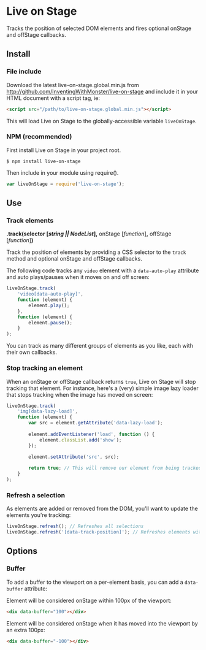 # Live on Stage

Tracks the position of selected DOM elements and fires optional onStage and offStage callbacks.

## Install

### File include

Download the latest live-on-stage.global.min.js from http://github.com/InventingWithMonster/live-on-stage and include it in your HTML document with a script tag, ie:

```html
<script src="/path/to/live-on-stage.global.min.js"></script>
```

This will load Live on Stage to the globally-accessible variable `liveOnStage`.

### NPM (recommended)

First install Live on Stage in your project root.

```  
$ npm install live-on-stage
```

Then include in your module using require().

```javascript
var liveOnStage = require('live-on-stage');
```

## Use

### Track elements

**.track(**selector [*string || NodeList*]**,** onStage [*function*]**,** offStage [*function*]**)**

Track the position of elements by providing a CSS selector to the `track` method and optional onStage and offStage callbacks.

The following code tracks any `video` element with a `data-auto-play` attribute and auto plays/pauses when it moves on and off screen:

```javascript
liveOnStage.track(
    'video[data-auto-play]',
    function (element) {
        element.play();
    },
    function (element) {
        element.pause();
    }
);
```

You can track as many different groups of elements as you like, each with their own callbacks.

### Stop tracking an element

When an onStage or offStage callback returns `true`, Live on Stage will stop tracking that element. For instance, here's a (very) simple image lazy loader that stops tracking when the image has moved on screen:

```javascript
liveOnStage.track(
    'img[data-lazy-load]',
    function (element) {
        var src = element.getAttribute('data-lazy-load');
        
        element.addEventListener('load', function () {
            element.classList.add('show');
        });

        element.setAttribute('src', src);
        
        return true; // This will remove our element from being tracked
    }
);
``` 

### Refresh a selection

As elements are added or removed from the DOM, you'll want to update the elements you're tracking:

```javascript
liveOnStage.refresh(); // Refreshes all selections
liveOnStage.refresh('[data-track-position]'); // Refreshes elements with data-track-position attribute
```

## Options

### Buffer
To add a buffer to the viewport on a per-element basis, you can add a `data-buffer` attribute:
            
Element will be considered onStage within 100px of the viewport:
```html
<div data-buffer="100"></div>
```
            
Element will be considered onStage when it has moved into the viewport by an extra 100px:
```html
<div data-buffer="-100"></div>
```
   
